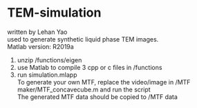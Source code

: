 # TEM-simulation
written by Lehan Yao  
used to generate synthetic liquid phase TEM images.  
Matlab version: R2019a
1. unzip /functions/eigen
2. use Matlab to compile 3 cpp or c files in /functions
3. run simulation.mlapp  
To generate your own MTF, replace the video/image in /MTF maker/MTF_concavecube.m and run the script  
The generated MTF data should be copied to /MTF data  
